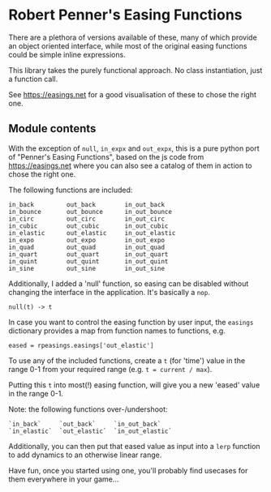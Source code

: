# Robert Penner's Easing Functions

There are a plethora of versions available of these, many of which provide an
object oriented interface, while most of the original easing functions could
be simple inline expressions.

This library takes the purely functional approach.  No class instantiation,
just a function call.

See https://easings.net for a good visualisation of these to chose the right
one.

## Module contents

With the exception of `null`, `in_expx` and `out_expx`, this is a pure python
port of "Penner's Easing Functions", based on the js code from
https://easings.net where you can also see a catalog of them in action to
chose the right one.

The following functions are included:

    in_back         out_back        in_out_back
    in_bounce       out_bounce      in_out_bounce
    in_circ         out_circ        in_out_circ
    in_cubic        out_cubic       in_out_cubic
    in_elastic      out_elastic     in_out_elastic
    in_expo         out_expo        in_out_expo
    in_quad         out_quad        in_out_quad
    in_quart        out_quart       in_out_quart
    in_quint        out_quint       in_out_quint
    in_sine         out_sine        in_out_sine

Additionally, I added a 'null' function, so easing can be disabled without
changing the interface in the application.  It's basically a `nop`.

    null(t) -> t

In case you want to control the easing function by user input, the `easings`
dictionary provides a map from function names to functions, e.g.

    eased = rpeasings.easings['out_elastic']

To use any of the included functions, create a `t` (for 'time') value in the
range 0-1 from your required range (e.g. `t = current / max`).

Putting this `t` into most(!) easing function, will give you a new 'eased'
value in the range 0-1.

Note: the following functions over-/undershoot:

    `in_back`     `out_back`     `in_out_back`
    `in_elastic`  `out_elastic`  `in_out_elastic`

Additionally, you can then put that eased value as input into a `lerp`
function to add dynamics to an otherwise linear range.

Have fun, once you started using one, you'll probably find usecases for them
everywhere in your game...
